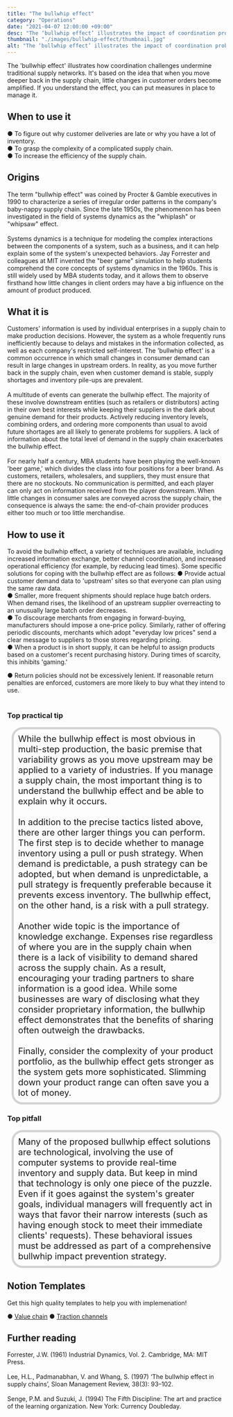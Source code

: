 ```yaml
---
title: "The bullwhip effect"
category: "Operations"
date: "2021-04-07 12:00:00 +09:00"
desc: "The ‘bullwhip effect’ illustrates the impact of coordination problems in traditional supply chains"
thumbnail: "./images/bullwhip-effect/thumbnail.jpg"
alt: "The ‘bullwhip effect’ illustrates the impact of coordination problems in traditional supply chains."
---
```



The 'bullwhip effect' illustrates how coordination challenges undermine traditional supply networks. It's based on the idea that when you move deeper back in the supply chain, little changes in customer orders become amplified. If you understand the effect, you can put measures in place to manage it. <br>

## When to use it

● To figure out why customer deliveries are late or why you have a lot of inventory.<br>
● To grasp the complexity of a complicated supply chain.<br>
● To increase the efficiency of the supply chain.<br>

## Origins
The term "bullwhip effect" was coined by Procter & Gamble executives in 1990 to characterize a series of irregular order patterns in the company's baby-nappy supply chain. Since the late 1950s, the phenomenon has been investigated in the field of systems dynamics as the "whiplash" or "whipsaw" effect. <br><br>
Systems dynamics is a technique for modeling the complex interactions between the components of a system, such as a business, and it can help explain some of the system's unexpected behaviors. Jay Forrester and colleagues at MIT invented the "beer game" simulation to help students comprehend the core concepts of systems dynamics in the 1960s. This is still widely used by MBA students today, and it allows them to observe firsthand how little changes in client orders may have a big influence on the amount of product produced.<br>

## What it is
Customers' information is used by individual enterprises in a supply chain to make production decisions. However, the system as a whole frequently runs inefficiently because to delays and mistakes in the information collected, as well as each company's restricted self-interest. The 'bullwhip effect' is a common occurrence in which small changes in consumer demand can result in large changes in upstream orders. In reality, as you move further back in the supply chain, even when customer demand is stable, supply shortages and inventory pile-ups are prevalent. <br><br>
A multitude of events can generate the bullwhip effect. The majority of these involve downstream entities (such as retailers or distributors) acting in their own best interests while keeping their suppliers in the dark about genuine demand for their products. Actively reducing inventory levels, combining orders, and ordering more components than usual to avoid future shortages are all likely to generate problems for suppliers. A lack of information about the total level of demand in the supply chain exacerbates the bullwhip effect. <br><br>
For nearly half a century, MBA students have been playing the well-known 'beer game,' which divides the class into four positions for a beer brand. As customers, retailers, wholesalers, and suppliers, they must ensure that there are no stockouts. No communication is permitted, and each player can only act on information received from the player downstream. When little changes in consumer sales are conveyed across the supply chain, the consequence is always the same: the end-of-chain provider produces either too much or too little merchandise.<br>

## How to use it
To avoid the bullwhip effect, a variety of techniques are available, including increased information exchange, better channel coordination, and increased operational efficiency (for example, by reducing lead times). Some specific solutions for coping with the bullwhip effect are as follows:
● Provide actual customer demand data to 'upstream' sites so that everyone can plan using the same raw data.<br>
● Smaller, more frequent shipments should replace huge batch orders. When demand rises, the likelihood of an upstream supplier overreacting to an unusually large batch order decreases.<br>
● To discourage merchants from engaging in forward-buying, manufacturers should impose a one-price policy. Similarly, rather of offering periodic discounts, merchants which adopt "everyday low prices" send a clear message to suppliers to those stores regarding pricing.<br>
● When a product is in short supply, it can be helpful to assign products based on a customer's recent purchasing history. During times of scarcity, this inhibits 'gaming.'<br>

● Return policies should not be excessively lenient. If reasonable return penalties are enforced, customers are more likely to buy what they intend to use.<br><br>


### Top practical tip
<div style="background:transparent;
            border-radius: 25px; 
            font-size: 20px; 
            padding: 10px; 
            border: 5px solid lightgray; 
            margin: 10px;">While the bullwhip effect is most obvious in multi-step production, the basic premise that variability grows as you move upstream may be applied to a variety of industries. If you manage a supply chain, the most important thing is to understand the bullwhip effect and be able to explain why it occurs.<br><br>
In addition to the precise tactics listed above, there are other larger things you can perform. The first step is to decide whether to manage inventory using a pull or push strategy. When demand is predictable, a push strategy can be adopted, but when demand is unpredictable, a pull strategy is frequently preferable because it prevents excess inventory. The bullwhip effect, on the other hand, is a risk with a pull strategy.<br><br>
Another wide topic is the importance of knowledge exchange. Expenses rise regardless of where you are in the supply chain when there is a lack of visibility to demand shared across the supply chain. As a result, encouraging your trading partners to share information is a good idea. While some businesses are wary of disclosing what they consider proprietary information, the bullwhip effect demonstrates that the benefits of sharing often outweigh the drawbacks.<br><br>
Finally, consider the complexity of your product portfolio, as the bullwhip effect gets stronger as the system gets more sophisticated. Slimming down your product range can often save you a lot of money.<br></div>

### Top pitfall
<div style="background:transparent;
            border-radius: 25px; 
            font-size: 20px; 
            padding: 10px; 
            border: 5px solid lightgray; 
            margin: 10px;">
Many of the proposed bullwhip effect solutions are technological, involving the use of computer systems to provide real-time inventory and supply data. But keep in mind that technology is only one piece of the puzzle. Even if it goes against the system's greater goals, individual managers will frequently act in ways that favor their narrow interests (such as having enough stock to meet their immediate clients' requests). These behavioral issues must be addressed as part of a comprehensive bullwhip impact prevention strategy.<br></div>

## Notion Templates
Get this high quality templates to help you with implemenation!

● [Value chain](https://keymodels.gumroad.com/l/valuechain)
● [Traction channels](https://keymodels.gumroad.com/l/tractionchannels)


## Further reading
Forrester, J.W. (1961) Industrial Dynamics, Vol. 2. Cambridge, MA: MIT Press.<br><br>
Lee, H.L., Padmanabhan, V. and Whang, S. (1997) ‘The bullwhip effect in supply chains’, Sloan Management Review, 38(3): 93–102.<br><br>
Senge, P.M. and Suzuki, J. (1994) The Fifth Discipline: The art and practice of the learning organization. New York: Currency Doubleday.<br><br>
